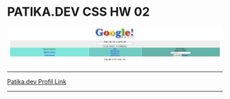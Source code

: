 # PATIKA.DEV CSS HW 02

![Proje Görseli](/CSS_Project_02_Patika.dev/sshot.jpg)

---

[Patika.dev Profil Link](https://app.patika.dev/cgtykarasu)

---
